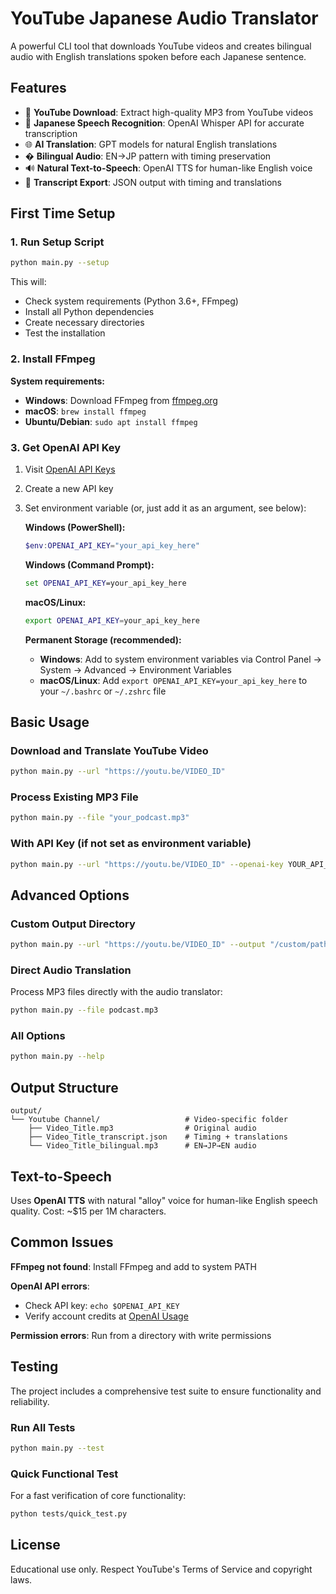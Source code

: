 # YouTube Japanese Audio Translator

A powerful CLI tool that downloads YouTube videos and creates bilingual audio with English translations spoken before each Japanese sentence.

## Features

- 🎵 **YouTube Download**: Extract high-quality MP3 from YouTube videos
- 🎌 **Japanese Speech Recognition**: OpenAI Whisper API for accurate transcription
- 🌐 **AI Translation**: GPT models for natural English translations
- � **Bilingual Audio**: EN→JP pattern with timing preservation
- 🔊 **Natural Text-to-Speech**: OpenAI TTS for human-like English voice
- 📄 **Transcript Export**: JSON output with timing and translations

## First Time Setup

### 1. Run Setup Script
```bash
python main.py --setup
```

This will:
- Check system requirements (Python 3.6+, FFmpeg)
- Install all Python dependencies
- Create necessary directories
- Test the installation

### 2. Install FFmpeg

**System requirements:**
- **Windows**: Download FFmpeg from [ffmpeg.org](https://ffmpeg.org/download.html)
- **macOS**: `brew install ffmpeg`
- **Ubuntu/Debian**: `sudo apt install ffmpeg`

### 3. Get OpenAI API Key

1. Visit [OpenAI API Keys](https://platform.openai.com/api-keys)
2. Create a new API key
3. Set environment variable (or, just add it as an argument, see below):

   **Windows (PowerShell):**
   ```powershell
   $env:OPENAI_API_KEY="your_api_key_here"
   ```
   
   **Windows (Command Prompt):**
   ```cmd
   set OPENAI_API_KEY=your_api_key_here
   ```
   
   **macOS/Linux:**
   ```bash
   export OPENAI_API_KEY=your_api_key_here
   ```
   
   **Permanent Storage (recommended):**
   - **Windows**: Add to system environment variables via Control Panel → System → Advanced → Environment Variables
   - **macOS/Linux**: Add `export OPENAI_API_KEY=your_api_key_here` to your `~/.bashrc` or `~/.zshrc` file

## Basic Usage

### Download and Translate YouTube Video
```bash
python main.py --url "https://youtu.be/VIDEO_ID"
```

### Process Existing MP3 File
```bash
python main.py --file "your_podcast.mp3"
```

### With API Key (if not set as environment variable)
```bash
python main.py --url "https://youtu.be/VIDEO_ID" --openai-key YOUR_API_KEY
```

## Advanced Options

### Custom Output Directory
```bash
python main.py --url "https://youtu.be/VIDEO_ID" --output "/custom/path"
```

### Direct Audio Translation
Process MP3 files directly with the audio translator:
```bash
python main.py --file podcast.mp3
```

### All Options
```bash
python main.py --help
```

## Output Structure

```
output/
└── Youtube Channel/                   # Video-specific folder
    ├── Video_Title.mp3                # Original audio
    ├── Video_Title_transcript.json    # Timing + translations
    └── Video_Title_bilingual.mp3      # EN→JP→EN audio
```

## Text-to-Speech

Uses **OpenAI TTS** with natural "alloy" voice for human-like English speech quality. Cost: ~$15 per 1M characters.

## Common Issues

**FFmpeg not found**: Install FFmpeg and add to system PATH

**OpenAI API errors**: 
- Check API key: `echo $OPENAI_API_KEY`
- Verify account credits at [OpenAI Usage](https://platform.openai.com/usage)

**Permission errors**: Run from a directory with write permissions

## Testing

The project includes a comprehensive test suite to ensure functionality and reliability.

### Run All Tests
```bash
python main.py --test
```

### Quick Functional Test
For a fast verification of core functionality:
```bash
python tests/quick_test.py
```

## License

Educational use only. Respect YouTube's Terms of Service and copyright laws.

